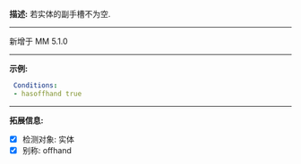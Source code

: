 **描述:** 若实体的副手槽不为空.

---

新增于 MM 5.1.0

---

**示例:**

```yaml
 Conditions:
 - hasoffhand true
```

---

**拓展信息:**

- [x] 检测对象: 实体
- [x] 别称: offhand